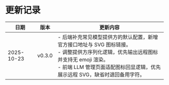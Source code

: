 # 更新记录

| 日期 | 版本 | 更新内容 |
| --- | --- | --- |
| 2025-10-23 | v0.3.0 | - 后端补充常见模型提供方的默认配置，新增官方接口地址与 SVG 图标链接。<br>- 调整提供方序列化逻辑，优先输出远程图标并支持无 emoji 渲染。<br>- 前端 LLM 管理页面适配图标回显逻辑，优先展示远程 SVG，缺省时退回备用字符。 |
